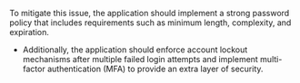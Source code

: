To mitigate this issue, the application should implement a strong password policy that includes requirements such as minimum length, complexity, and expiration.

- Additionally, the application should enforce account lockout mechanisms after multiple failed login attempts and implement multi-factor authentication (MFA) to provide an extra layer of security.
